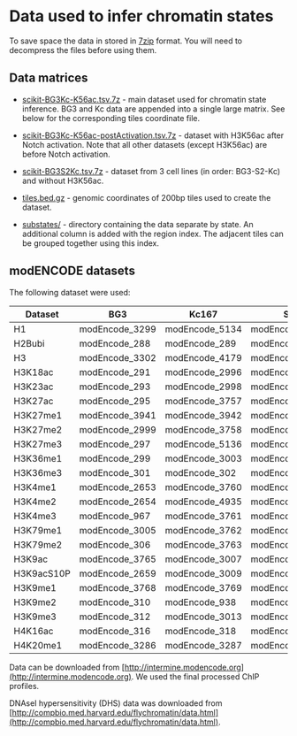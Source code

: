 Data used to infer chromatin states
================

To save space the data in stored in [7zip](http://www.7-zip.org/) format. You will need to decompress the files before using them.

## Data matrices

* [scikit-BG3Kc-K56ac.tsv.7z](https://github.com/rstojnic/notch-chromatin/blob/master/data/scikit-BG3Kc-K56ac.tsv.7z) -  main dataset used for chromatin state inference. BG3 and Kc data are appended into a single large matrix. See below for the corresponding tiles coordinate file. 

* [scikit-BG3Kc-K56ac-postActivation.tsv.7z](https://github.com/rstojnic/notch-chromatin/blob/master/data/scikit-BG3Kc-K56ac-postActivation.tsv.7z) -  dataset with H3K56ac after Notch activation. Note that all other datasets (except H3K56ac) are before Notch activation. 

* [scikit-BG3S2Kc.tsv.7z](https://github.com/rstojnic/notch-chromatin/blob/master/data/scikit-BG3S2Kc.tsv.7z) -  dataset from 3 cell lines (in order: BG3-S2-Kc) and without H3K56ac. 

* [tiles.bed.gz](https://github.com/rstojnic/notch-chromatin/blob/master/data/tiles.bed.gz) - genomic coordinates of 200bp tiles used to create the dataset. 

* [substates/](https://github.com/rstojnic/notch-chromatin/tree/master/data/substates/) - directory containing the data separate by state. An additional column is added with the region index. The adjacent tiles can be grouped together using this index. 

## modENCODE datasets

The following dataset were used:

Dataset | BG3 | Kc167 | S2
--------|-----|-------|----
H1 | modEncode_3299 | modEncode_5134 | modEncode_3300
H2Bubi | modEncode_288 | modEncode_289 | modEncode_290
H3 | modEncode_3302 | modEncode_4179 | modEncode_3301
H3K18ac | modEncode_291 | modEncode_2996 | modEncode_292
H3K23ac | modEncode_293 | modEncode_2998 | modEncode_294
H3K27ac | modEncode_295 | modEncode_3757 | modEncode_296
H3K27me1 | modEncode_3941 | modEncode_3942 | modEncode_3943
H3K27me2 | modEncode_2999 | modEncode_3758 | modEncode_3000
H3K27me3 | modEncode_297 | modEncode_5136 | modEncode_298
H3K36me1 | modEncode_299 | modEncode_3003 | modEncode_3170
H3K36me3 | modEncode_301 | modEncode_302 | modEncode_303
H3K4me1 | modEncode_2653 | modEncode_3760 | modEncode_304
H3K4me2 | modEncode_2654 | modEncode_4935 | modEncode_2655
H3K4me3 | modEncode_967 | modEncode_3761 | modEncode_305
H3K79me1 | modEncode_3005 | modEncode_3762 | modEncode_2658
H3K79me2 | modEncode_306 | modEncode_3763 | modEncode_307
H3K9ac | modEncode_3765 | modEncode_3007 | modEncode_309
H3K9acS10P | modEncode_2659 | modEncode_3009 | modEncode_2660
H3K9me1 | modEncode_3768 | modEncode_3769 | modEncode_3770
H3K9me2 | modEncode_310 | modEncode_938 | modEncode_311
H3K9me3 | modEncode_312 | modEncode_3013 | modEncode_313
H4K16ac | modEncode_316 | modEncode_318 | modEncode_319
H4K20me1 | modEncode_3286 | modEncode_3287 | modEncode_3014

Data can be downloaded from [http://intermine.modencode.org](http://intermine.modencode.org). We used the final processed ChIP profiles. 

DNAseI hypersensitivity (DHS) data was downloaded from [http://compbio.med.harvard.edu/flychromatin/data.html](http://compbio.med.harvard.edu/flychromatin/data.html).

